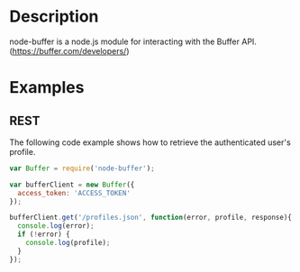 # Description

node-buffer is a node.js module for interacting with the Buffer API. (https://buffer.com/developers/)

# Examples

## REST

The following code example shows how to retrieve the authenticated user's profile.

```javascript
var Buffer = require('node-buffer');

var bufferClient = new Buffer({
  access_token: 'ACCESS_TOKEN'
});

bufferClient.get('/profiles.json', function(error, profile, response){
  console.log(error);
  if (!error) {
    console.log(profile);
  }
});
```
